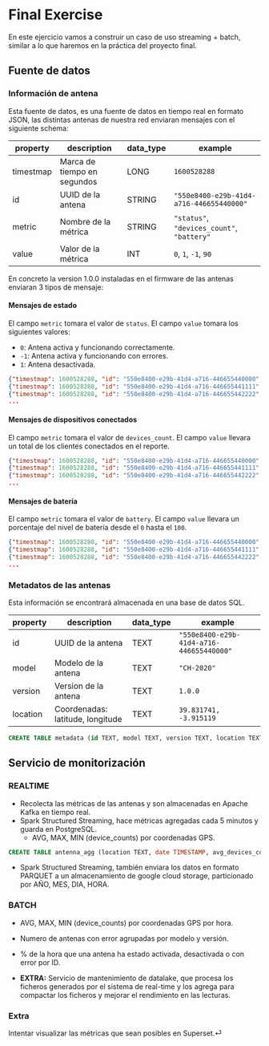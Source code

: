 # Final Exercise

En este ejercicio vamos a construir un caso de uso streaming + batch, similar a lo que haremos en la práctica del proyecto final.

## Fuente de datos

### Información de antena

Esta fuente de datos, es una fuente de datos en tiempo real en formato JSON, las distintas antenas de nuestra red enviaran mensajes con el siguiente schema:

| property  | description                     | data_type   |  example                                   |
|-----------|---------------------------------|-------------|--------------------------------------------|
| timestmap | Marca de tiempo en segundos     | LONG        | `1600528288`                               |
| id        | UUID de la antena               | STRING      | `"550e8400-e29b-41d4-a716-446655440000"`   |
| metric    | Nombre de la métrica            | STRING      | `"status"`, `"devices_count"`, `"battery"` |
| value     | Valor de la métrica             | INT         | `0`, `1`, `-1`, `90`                       |

En concreto la version 1.0.0 instaladas en el firmware de las antenas enviaran 3 tipos de mensaje:

#### Mensajes de estado

El campo `metric` tomara el valor de `status`.
El campo `value` tomara los siguientes valores:
* `0`: Antena activa y funcionando correctamente.
* `-1`: Antena activa y funcionando con errores.
* `1`: Antena desactivada.

```json
{"timestmap": 1600528288, "id": "550e8400-e29b-41d4-a716-446655440000", "metric": "status", "value": 0}
{"timestmap": 1600528288, "id": "550e8400-e29b-41d4-a716-446655441111", "metric": "status", "value": 1}
{"timestmap": 1600528288, "id": "550e8400-e29b-41d4-a716-446655442222", "metric": "status", "value": -1}
...
```

#### Mensajes de dispositivos conectados

El campo `metric` tomara el valor de `devices_count`.
El campo `value` llevara un total de los clientes conectados en el reporte.

```json
{"timestmap": 1600528288, "id": "550e8400-e29b-41d4-a716-446655440000", "metric": "devices_count", "value": 120}
{"timestmap": 1600528288, "id": "550e8400-e29b-41d4-a716-446655441111", "metric": "devices_count", "value": 30}
{"timestmap": 1600528288, "id": "550e8400-e29b-41d4-a716-446655442222", "metric": "devices_count", "value": 6}
...
```

#### Mensajes de batería

El campo `metric` tomara el valor de `battery`.
El campo `value` llevara un porcentaje del nivel de batería desde el `0` hasta el `100`.

```json
{"timestmap": 1600528288, "id": "550e8400-e29b-41d4-a716-446655440000", "metric": "battery", "value": 100}
{"timestmap": 1600528288, "id": "550e8400-e29b-41d4-a716-446655441111", "metric": "battery", "value": 70}
{"timestmap": 1600528288, "id": "550e8400-e29b-41d4-a716-446655442222", "metric": "battery", "value": 85}
...
```

### Metadatos de las antenas

Esta información se encontrará almacenada en una base de datos SQL.

| property   | description                      | data_type   |  example                                             |
|------------|----------------------------------|-------------|------------------------------------------------------|
| id         | UUID de la antena                | TEXT        | `"550e8400-e29b-41d4-a716-446655440000"`             |
| model      | Modelo de la antena              | TEXT        | `"CH-2020"`                                          |
| version    | Version de la antena             | TEXT        | `1.0.0`                                              |
| location   | Coordenadas: latitude, longitude | TEXT        | `39.831741, -3.915119`                               |

```sql
CREATE TABLE metadata (id TEXT, model TEXT, version TEXT, location TEXT);
```


## Servicio de monitorización

### REALTIME

* Recolecta las métricas de las antenas y son almacenadas en Apache Kafka en tiempo real.
* Spark Structured Streaming, hace métricas agregadas cada 5 minutos y guarda en PostgreSQL.
    * AVG, MAX, MIN (device_counts) por coordenadas GPS.

```sql
CREATE TABLE antenna_agg (location TEXT, date TIMESTAMP, avg_devices_count BIGINT, max_devices_count BIGINT, min_devices_count BIGINT);
```

* Spark Structured Streaming, también enviara los datos en formato PARQUET a un almacenamiento de google cloud storage, particionado por AÑO, MES, DIA, HORA.

### BATCH

* AVG, MAX, MIN (device_counts) por coordenadas GPS por hora.
* Numero de antenas con error agrupadas por modelo y versión.
* % de la hora que una antena ha estado activada, desactivada o con error por ID.

* **EXTRA:** Servicio de mantenimiento de datalake, que procesa los ficheros generados por el sistema de real-time y los agrega para compactar los ficheros y mejorar el rendimiento en las lecturas.


### Extra

Intentar visualizar las métricas que sean posibles en Superset.⏎
